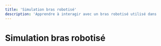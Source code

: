 ```yaml
---
title: 'Simulation bras robotisé'
description: 'Apprendre à interagir avec un bras robotisé utilisé dans les usines sans danger'
---
```


# Simulation bras robotisé
